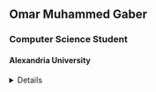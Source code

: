 <!-- Author: Omar Muhammad (OmarMGaber) -->
<!-- Date: 19/4/2025 -->
<div class="main">
    <h2  class="h2">Omar Muhammed Gaber</h2>
    <h3 class="h3">Computer Science Student</h3>
    <h4 class="h4">Alexandria University</h4>
    <details>
        <summary class="main-details">Details</summary>
        <summary class="sub-details">About Me</summary>
            <p>I'm a computer science student at Alexandria University with huge interest in data structures, algorithms design, distributed systems and software performance optimization techniques.</p>
        <summary class="sub-details">Contact & Social Links</summary>
            <div align="center">
                <a href="https://www.linkedin.com/in/omarmgaber/" target="blank">
                    <img src="https://img.shields.io/badge/LinkedIn-%230077B5.svg?&style=flat-square&logo=linkedin&logoColor=white" alt="LinkedIn">
                </a>
                <a href="https://www.facebook.com/omarfb" target="blank">
                    <img src="https://img.shields.io/badge/Facebook-%231877F2.svg?&style=flat-square&logo=facebook&logoColor=white" alt="Facebook">
                </a>
                <a href="https://twitter.com/OmarMGaber37" target="blank">
                    <img src="https://img.shields.io/badge/X.com-black?&style=flat-square&logo=X.com&logoColor=black" alt="twitter">
                </a>
                <a href="https://www.youtube.com/channel/UCUG7NhDzCM2ATpRl8gB2W0w?sub_confirmation=1" target="_blank">
                    <img src="https://img.shields.io/badge/YouTube-FF0000?style=soical&logo=youtube&logoColor=white" alt="YouTube">
                </a>
                <a href="https://discordapp.com/users/374999479851548672" target="blank">
                    <img src="https://img.shields.io/badge/Discord-%237289DA.svg?&style=flat-square&logo=discord&logoColor=white" alt="Discord">
                </a>
                <a href="https://codeforces.com/profile/OmarMGaber" target="blank">
                    <img src="https://img.shields.io/badge/Codeforces-%23FF8000.svg?&style=flat-square&logo=codeforces&logoColor=white" alt="Codeforces">
                </a>
                <a href="https://leetcode.com/OmarMGaber" target="blank">
                    <img src="https://img.shields.io/badge/LeetCode-%23FFA116.svg?&style=flat-square&logo=leetcode&logoColor=white" alt="LeetCode">
                </a>
                <a href="https://www.quora.com/profile/Omar-Muhammad-120" target="blank">
                    <img src="https://img.shields.io/badge/Quora-%23B92B27.svg?logo=Quora&logoColor=white" alt="Quora">
                </a>
                <br>
            </div>
            <label><b>Email:</b></label>
            <a href="mailto:omarmgaber37@gmail.com" target="blank">omarmgaber37@gmail.com</a>
            <br>
            <br>
            <br>
        <details>
            <summary class="sub-details dark-hover">Projects Table</summary>
            <details class="sub-sub-details">
                <summary class="bold larger">Display by Name</summary>
                <!-- START PROJECTS BY NAME -->
                <!-- END PROJECTS BY NAME -->
            </details>
            <!-- <details class="sub-details"> -->
                <!-- <summary>Display by tags</summary> -->
                <!-- START PROJECTS BY TAGS -->
                <!-- END PROJECTS BY TAGS -->
            <!-- </details> -->
        </details>
    </details>
</div>
